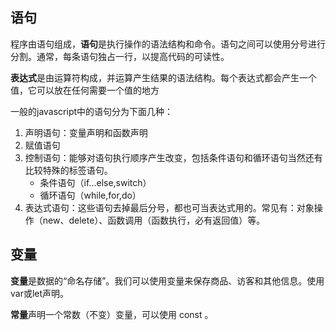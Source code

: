 ## 语句

程序由语句组成，**语句**是执行操作的语法结构和命令。语句之间可以使用分号进行分割。通常，每条语句独占一行，以提高代码的可读性。

**表达式**是由运算符构成，并运算产生结果的语法结构。每个表达式都会产生一个值，它可以放在任何需要一个值的地方

一般的javascript中的语句分为下面几种：

1. 声明语句：变量声明和函数声明
2. 赋值语句
3. 控制语句：能够对语句执行顺序产生改变，包括条件语句和循环语句当然还有比较特殊的标签语句。
    + 条件语句（if...else,switch）
    + 循环语句（while,for,do）
4. 表达式语句：这些语句去掉最后分号，都也可当表达式用的。常见有：对象操作（new、delete）、函数调用（函数执行，必有返回值）等。

## 变量

**变量**是数据的“命名存储”。我们可以使用变量来保存商品、访客和其他信息。使用var或let声明。

**常量**声明一个常数（不变）变量，可以使用 const 。